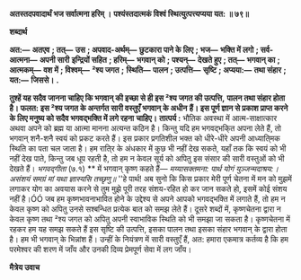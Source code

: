 **अतस्तदपवादार्थं भज सर्वात्मना हरिम् ।** **पश्यंस्तदात्मकं विश्वं स्थित्युत्पत्त्यप्यया यत: ॥ ७९॥** 

**शब्दार्थ** 

**अत:—** **अतएव** **; तत्—** **उस** **; अपवाद-अर्थम्—** **छुटकारा पाने के लिए** **; भज—** **भक्ति में लगो** **; सर्व-आत्मना—** **अपनी सारी** **इन्द्रियों सहित** **; हरिम्—** **भगवान् को** **; पश्यन्—** **देखते हुए** **; तत्—** **भगवान् का** **; आत्मकम्—** **वश में** **; विश्वम्—** **²श्य जगत** **;** **स्थिति—** **पालन** **; उत्पत्ति—** **सृष्टि** **; अप्यया:—** **तथा संहार** **; यत:—** **जिससे।** **.** 

**तुश्हें यह सदैव जानना चाहिए कि भगवान् की इच्छा से ही इस ²श्य जगत की उत्पत्ति,** **पालन तथा संहार होता है। फलत: इस ²श्य जगत के अन्तर्गत सारी वस्तुएँ भगवान् के अधीन** **हैं। इस पूर्ण ज्ञान से प्रकाश प्राप्त करने के लिए मनुष्य को सदैव भगवद्भक्ति में लगे रहना** **चाहिए।** **तात्पर्य :** भौतिक अवस्था में आत्म-साक्षात्कार अथवा अपने को ब्रह्म या आत्मा मानना अत्यन्त कठिन है। किन्तु यदि हम भगवद्भकि्त अपना लेते हैं, तो भगवान् शनै-शनै स्वयं को प्रकट करते हैं। इस प्रकार प्रगतिशील भक्त को धीरे-धीरे अपनी आध्याति्मक स्थिति का पता चल जाता है। हम राति्र के अंधकार में कुछ भी नहीं देख सकते, यहाँ तक कि स्वयं को भी नहीं देख पाते, किन्तु जब धूप रहती है, तो हम न केवल सूर्य को अपितु इस संसार की सारी वस्तुओं को भी देखते हैं। *भगवद्गीता* (७.१) ** में भगवान् कृष्ण कहते हैं— *मय्यासक्तमना: पार्थ योगं युञ्जन्मदाश्रय:।* *असंशयं समग्रं मां यथा ज्ञास्यसि तच्छृणु॥* ''हे पार्थ! अब सुनो कि किस प्रकार मेरी पूर्ण चेतना में मन को मुझमें लगाकर योग का अवयास करने से तुम मुझे पूरी तरह संशय-रहित हो कर जान सकते हो, इसमें कोई संशय नहीं है।ÓÓ जब हम कृष्णभावनाभावित होने के उद्देश्य से अपने आपको भगवद्भक्ति में लगाते हैं, तो हम न केवल कृष्ण को अपितु उनसे सश्बन्धित प्रत्येक बात को समझ लेते हैं। दूसरे शब्दों में, कृष्णचेतना द्वारा न केवल कृष्ण तथा ²श्य जगत को अपितु अपनी स्वाभाविक स्थिति को भी समझा जा सकता है। कृष्णचेतना में रहकर हम यह समझ सकते हैं इस सृष्टि की उत्पत्ति, इसका पालन तथा इसका संहार भगवान् के द्वारा होता है। हम भी भगवान् के भिन्नांश हैं। उन्हीं के नियंत्रण में सारी वस्तुएँ हैं, अत: हमारा एकमात्र कर्तव्य है कि हम परमेश्वर की शरण में जाँय और उनकी दिव्य प्रेमपूर्ण सेवा में लग जाँय।  

**मैत्रेय उवाच** 